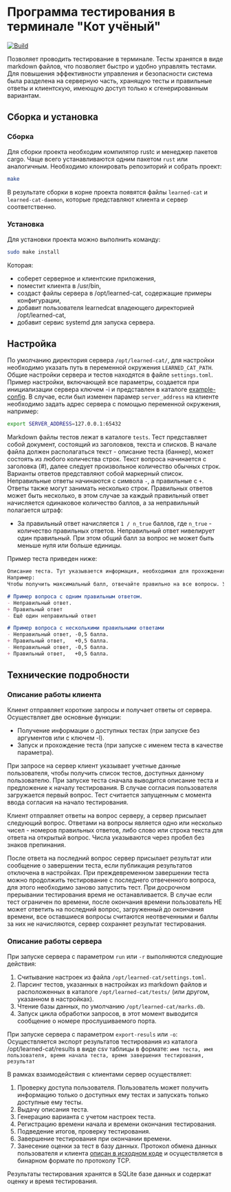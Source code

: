 # Программа тестирования в терминале "Кот учёный"

[![Build](https://github.com/dovydenkovas/learned-cat/actions/workflows/rust.yml/badge.svg)](https://github.com/dovydenkovas/learned-cat/actions/workflows/rust.yml)

Позволяет проводить тестирование в терминале. Тесты хранятся в виде markdown файлов, что позволяет быстро и удобно управлять тестами.
Для повышения эффективности управления и безопасности система была разделена на серверную часть, хранящую тесты и правильные ответы и клиентскую, имеющую доступ только к сгенерированным вариантам.

## Сборка и установка
### Сборка
Для сборки проекта необходим компилятор rustc и менеджер пакетов cargo. Чаще всего устанавливаются одним пакетом `rust` или аналогичным.
Необходимо клонировать репозиторий и собрать проект:

```bash
make
```

В результате сборки в корне проекта появятся файлы
`learned-cat` и `learned-cat-daemon`,
которые представляют клиента и сервер соответственно.

### Установка
Для установки проекта можно выполнить команду:

```bash
sudo make install
```

Которая:
* соберет серверное и клиентские приложения,
* поместит клиента в /usr/bin,
* создаст файлы сервера в /opt/learned-cat, содержащие примеры конфигурации,
* добавит пользователя learnedcat владеющего директорией /opt/learned-cat,
* добавит сервис systemd для запуска сервера.


## Настройка
По умолчанию директория сервера `/opt/learned-cat/`, для настройки необходимо указать путь в переменной окружения `LEARNED_CAT_PATH`.
Общие настройки сервера и тестов находятся в файле `settings.toml`. Пример настройки, включающей все параметры, создается при инициализации сервера ключем -i и представлен в каталоге [example-config](example-config/settings.toml).
В случае, если был изменен парамер `server_address` на клиенте необходимо задать адрес сервера с помощью переменной окружения, например:

```sh
export SERVER_ADDRESS=127.0.0.1:65432
```

Markdown файлы тестов лежат в каталоге `tests`. Тест представляет собой документ, состоящий из заголовков, текста и списков.
В начале файла должен располагаться текст - описание теста (баннер), может состоять из любого количества строк.
Текст вопроса начинается с заголовка (#), далее следует произвольное количество обычных строк. Варианты ответов представляют собой маркерный список.
Неправильные ответы начинаются с символа `-`, а правильные с `+`. Ответы также могут занимать несколько строк.
Правильных ответов может быть несколько, в этом случае за каждый правильный ответ начисляется одинаковое количество баллов, а за неправильный полагается штраф:
* За правильный ответ начисляется `1 / n_true` баллов, где `n_true` - количество правильных ответов.
Неправильный ответ нивелирует один правильный. При этом общий балл за вопрос не может быть меньше нуля или больше единицы.


Пример теста приведен ниже:

```markdown
Описание теста. Тут указывается информация, необходимая для прохождения теста.
Например:
Чтобы получить максимальный балл, отвечайте правильно на все вопросы. Удачи!

# Пример вопроса с одним правильным ответом.
- Неправильный ответ.
+ Правильный ответ
- Ещё один неправильный ответ

# Пример вопроса с несколькими правильными ответами
- Неправильный ответ, -0,5 балла.
+ Правильный ответ,   +0,5 балла.
- Неправильный ответ, -0,5 балла.
+ Правильный ответ,   +0,5 балла.
```


## Технические подробности
### Описание работы клиента
Клиент отправляет короткие запросы и получает ответы от сервера. Осуществляет
две основные функции:
* Получение информации о доступных тестах (при запуске без аргументов или с ключем -l).
* Запуск и прохождение теста (при запуске с именем теста в качестве параметра).

При запросе на сервер клиент указывает учетные данные пользователя, чтобы
получить список тестов, доступных данному пользователю.
При запуске теста сначала выводится описание теста и предложение к началу
тестирования. В случае согласия пользователя загружается первый вопрос.
Тест считается запущенным с момента ввода согласия на начало тестирования.

Клиент отправляет ответы на вопрос серверу, а сервер присылает следующий вопрос.
Ответами на вопросы является одно или несколько чисел - номеров правильных ответов,
либо слово или строка текста для ответа на открытый вопрос. Числа указываются через пробел без знаков препинания.

После ответа на последний вопрос сервер присылает результат или сообщение о
завершении теста, если публикация результатов отключена в настройках.
При преждевременном завершении теста можно продолжить тестирование с последнего
отвеченного вопроса, для этого необходимо заново запустить тест.
При досрочном прерывании тестирования время не останавливается. В случае если
тест ограничен по времени, после окончания времени пользователь НЕ может ответить
на последний вопрос, загруженный до окончания времени, все оставшиеся вопросы
считаются неотвеченными и баллы за них не начисляются, сервер сохраняет результат
тестирования.

### Описание работы сервера
При запуске сервера с параметром `run` или `-r` выполняются следующие действия:
1. Считывание настроек из файла `/opt/learned-cat/settings.toml`.
2. Парсинг тестов, указанных в настройках из markdown файлов и расположенных в каталоге `/opt/learned-cat/tests/` (или другом, указанном в настройках).
3. Чтение базы данных, по умолчанию `/opt/learned-cat/marks.db`.
4. Запуск цикла обработки запросов, в этот момент выводится сообщение о номере прослушиваемого порта.

При запуске сервера с параметром `export-resuls` или `-o`:
Осуществляется экспорт результатов тестирования из каталога /opt/learned-cat/results в виде csv таблицы в формате:
`имя теста, имя пользователя, время начала теста, время завершения тестирования, результат`

В рамках взаимодействия с клиентами сервер осуществляет:
1. Проверку доступа пользователя. Пользователь может получить информацию только
о доступных ему тестах и запускать только доступные ему тесты.
2. Выдачу описания теста.
3. Генерацию варианта с учетом настроек теста.
4. Регистрацию времени начала и времени окончания тестирования.
5. Подведение итогов, проверку тестирования.
6. Завершение тестирования при окончании времени.
7. Занесение оценки за тест в базу данных.
Протокол обмена данных пользователя и клиента [описан в исходном коде](src/network/mod.rs) и осуществляется в бинарном формате по протоколу TCP.

Результаты тестирования хранятся в SQLite базе данных и содержат оценку и время тестирования.
